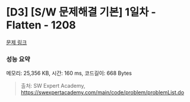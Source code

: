 # [D3] [S/W 문제해결 기본] 1일차 - Flatten - 1208 

[문제 링크](https://swexpertacademy.com/main/code/problem/problemDetail.do?contestProbId=AV139KOaABgCFAYh) 

### 성능 요약

메모리: 25,356 KB, 시간: 160 ms, 코드길이: 668 Bytes



> 출처: SW Expert Academy, https://swexpertacademy.com/main/code/problem/problemList.do